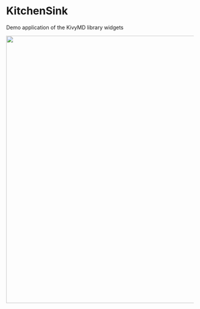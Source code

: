 # KitchenSink
Demo application of the KivyMD library widgets

<p align="center">
    <img 
        width="720" 
        src="https://github.com/kivymd/KitchenSink/blob/main/assets/images/preview.png"
    >
</p>
